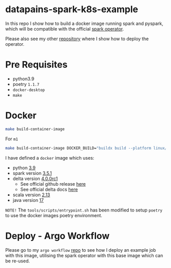 # datapains-spark-k8s-example

In this repo I show how to build a docker image running spark and pyspark, which will be compatible
with the official [spark operator](https://operatorhub.io/operator/spark-gcp).

Please also see my other [repository](https://github.com/Thelin90/datapains-spark-operator-k8s) where I show how to deploy the operator.

# Pre Requisites

* python3.9
* poetry `1.1.7`
* `docker-desktop`
* `make`

# Docker

```bash
make build-container-image
```

For `m1`
```bash
make build-container-image DOCKER_BUILD="buildx build --platform linux/amd64"
```

I have defined a `docker` image which uses:

* python [3.9](https://www.python.org/downloads/release/python-390/)
* spark version [3.5.1](https://mvnrepository.com/artifact/org.apache.spark/spark-core_2.13/3.5.1)
* delta version [4.0.0rc1](https://mvnrepository.com/artifact/io.delta/delta-spark_2.13/4.0.0rc1)
    * See official github release [here](https://github.com/delta-io/delta/releases/tag/v4.0.0rc1)
    * See official delta docs [here](https://docs.delta.io/4.0.0-preview/index.html)
* scala version [2.13](https://mvnrepository.com/artifact/org.scala-lang/scala-library/2.13.0)
* java version [17](https://www.oracle.com/java/technologies/javase/jdk17-archive-downloads.html)

`NOTE!`
The `tools/scripts/entrypoint.sh` has been modified to setup `poetry` to use the docker images
poetry environment.

# Deploy - Argo Workflow

Please go to my `argo workflow` [repo]() to see how I deploy an example job with this image, utilising
the spark operator with this base image which can be re-used.
